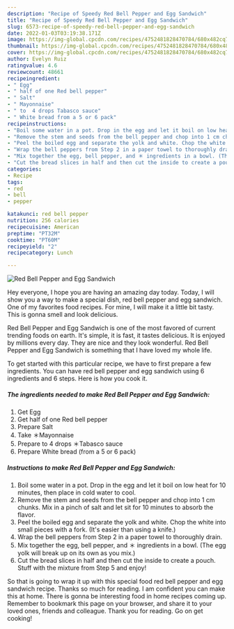 ```yaml
---
description: "Recipe of Speedy Red Bell Pepper and Egg Sandwich"
title: "Recipe of Speedy Red Bell Pepper and Egg Sandwich"
slug: 6573-recipe-of-speedy-red-bell-pepper-and-egg-sandwich
date: 2022-01-03T03:19:38.171Z
image: https://img-global.cpcdn.com/recipes/4752481828470784/680x482cq70/red-bell-pepper-and-egg-sandwich-recipe-main-photo.jpg
thumbnail: https://img-global.cpcdn.com/recipes/4752481828470784/680x482cq70/red-bell-pepper-and-egg-sandwich-recipe-main-photo.jpg
cover: https://img-global.cpcdn.com/recipes/4752481828470784/680x482cq70/red-bell-pepper-and-egg-sandwich-recipe-main-photo.jpg
author: Evelyn Ruiz
ratingvalue: 4.6
reviewcount: 48661
recipeingredient:
- " Egg"
- " half of one Red bell pepper"
- " Salt"
- " Mayonnaise"
- " to  4 drops Tabasco sauce"
- " White bread from a 5 or 6 pack"
recipeinstructions:
- "Boil some water in a pot. Drop in the egg and let it boil on low heat for 10 minutes, then place in cold water to cool."
- "Remove the stem and seeds from the bell pepper and chop into 1 cm chunks. Mix in a pinch of salt and let sit for 10 minutes to absorb the flavor."
- "Peel the boiled egg and separate the yolk and white. Chop the white into small pieces with a fork. (It&#39;s easier than using a knife.)"
- "Wrap the bell peppers from Step 2 in a paper towel to thoroughly drain."
- "Mix together the egg, bell pepper, and ＊ ingredients in a bowl. (The egg yolk will break up on its own as you mix.)"
- "Cut the bread slices in half and then cut the inside to create a pouch. Stuff with the mixture from Step 5 and enjoy!"
categories:
- Recipe
tags:
- red
- bell
- pepper

katakunci: red bell pepper 
nutrition: 256 calories
recipecuisine: American
preptime: "PT32M"
cooktime: "PT60M"
recipeyield: "2"
recipecategory: Lunch

---
```



![Red Bell Pepper and Egg Sandwich](https://img-global.cpcdn.com/recipes/4752481828470784/680x482cq70/red-bell-pepper-and-egg-sandwich-recipe-main-photo.jpg)

Hey everyone, I hope you are having an amazing day today. Today, I will show you a way to make a special dish, red bell pepper and egg sandwich. One of my favorites food recipes. For mine, I will make it a little bit tasty. This is gonna smell and look delicious.



Red Bell Pepper and Egg Sandwich is one of the most favored of current trending foods on earth. It's simple, it is fast, it tastes delicious. It is enjoyed by millions every day. They are nice and they look wonderful. Red Bell Pepper and Egg Sandwich is something that I have loved my whole life.


To get started with this particular recipe, we have to first prepare a few ingredients. You can have red bell pepper and egg sandwich using 6 ingredients and 6 steps. Here is how you cook it.

<!--inarticleads1-->

##### The ingredients needed to make Red Bell Pepper and Egg Sandwich:

1. Get  Egg
1. Get  half of one Red bell pepper
1. Prepare  Salt
1. Take  ＊Mayonnaise
1. Prepare  to  4 drops ＊Tabasco sauce
1. Prepare  White bread (from a 5 or 6 pack)




<!--inarticleads2-->

##### Instructions to make Red Bell Pepper and Egg Sandwich:

1. Boil some water in a pot. Drop in the egg and let it boil on low heat for 10 minutes, then place in cold water to cool.
1. Remove the stem and seeds from the bell pepper and chop into 1 cm chunks. Mix in a pinch of salt and let sit for 10 minutes to absorb the flavor.
1. Peel the boiled egg and separate the yolk and white. Chop the white into small pieces with a fork. (It&#39;s easier than using a knife.)
1. Wrap the bell peppers from Step 2 in a paper towel to thoroughly drain.
1. Mix together the egg, bell pepper, and ＊ ingredients in a bowl. (The egg yolk will break up on its own as you mix.)
1. Cut the bread slices in half and then cut the inside to create a pouch. Stuff with the mixture from Step 5 and enjoy!




So that is going to wrap it up with this special food red bell pepper and egg sandwich recipe. Thanks so much for reading. I am confident you can make this at home. There is gonna be interesting food in home recipes coming up. Remember to bookmark this page on your browser, and share it to your loved ones, friends and colleague. Thank you for reading. Go on get cooking!
